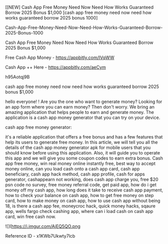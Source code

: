 [[NEW] Cash App Free Money Need Now Need How Works Guaranteed Borrow 2025 Bonus $1,000 [cash app free money need now need how works guaranteed borrow 2025 bonus 1000]

Cash-App-Free-Money-Need-Now-Need-How-Works-Guaranteed-Borrow-2025-Bonus-1000

Cash App Free Money Need Now Need How Works Guaranteed Borrow 2025 Bonus $1,000

Free Cash App Money -  https://appbitly.com/IVqWW


Cash App ++ Here - https://appbitly.com/aeCym


h95Aotqj9B

cash app free money need now need how works guaranteed borrow 2025 bonus $1,000

hello everyone! ! Are you the one who want to generate money? Looking for an app form where you can earn money? Then don't worry. We bring an amazing application that helps people to earn and generate money. The application is a cash app money generator that you can try on your device.

cash app free money generator:

it's a reliable application that offers a free bonus and has a few features that help its users to generate free money. In this article, we will tell you all the details of the cash app money generator apk for mobile users that you should know before using this application. Also, it will guide you to operate this app and we will give you some coupon codes to earn extra bonus. Cash app free money, win real money online instantly free, best way to accept money online, can you load cash onto a cash app card, cash app beneficiary, cash app hack method, cash app profile, cash for apps generator, cashappearn not working, does cash app charge you, free $20 psn code no survey, free money referral code, get paid app, how do i get money off my cash app, how long does it take to receive cash app payment, how to check your balance on cash app, how to get free money on step card, how to make money on cash app, how to use cash app without being 18, is there a cash app fee, moneycroc hack, quick money hacks, sqaure app, wells fargo check cashing app, where can i load cash on cash app card, win free cash now.

![](https://i.imgur.com/AjEQ5QO.png

Reference ID - x1KWb7Ukwty7lcb